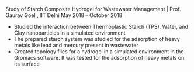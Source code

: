 Study of Starch Composite Hydrogel for Wastewater Management | Prof. Gaurav Goel , IIT Delhi
May 2018 – October 2018
- Studied the interaction between Thermoplastic Starch (TPS), Water, and Clay nanoparticles in a simulated environment
- The prepared starch system was studied for the adsorption of heavy metals like lead and mercury present in wastewater
- Created topology files for a hydrogel in a simulated environment in the Gromacs software. It was tested for the adsorption of heavy metals on its surface

